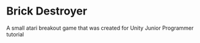 # Brick Destroyer
A small atari breakout game that was created for Unity Junior Programmer tutorial
